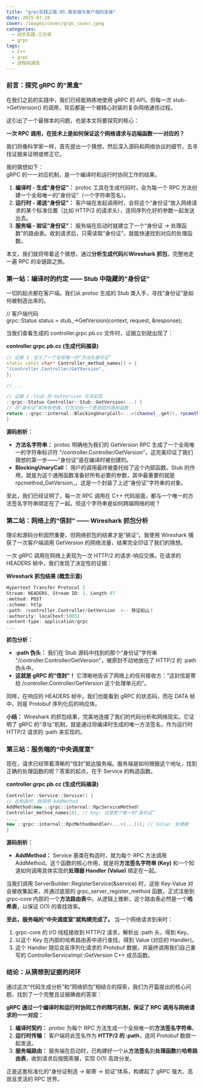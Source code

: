```yaml
---
title: "grpc实践之路:05.服务端与客户端的连接"
date: 2025-07-18
cover: /images/cover/grpc_cover.jpeg
categories: 
  - 动手实践-三方库
  - grpc
tags:
  - C++
  - grpc
  - 进程间通信
---
```

### **前言：探究 gRPC 的“黑盒”**

在我们之前的实践中，我们已经能熟练地使用 gRPC 的 API。但每一次 stub->GetVersion() 的调用，背后都是一个被精心封装的复杂网络通信过程。

这引出了一个最根本的问题，也是本文将要探究的核心：

**一次 RPC 调用，在技术上是如何保证这个网络请求与远端函数一一对应的？**

我们将像科学家一样，首先提出一个猜想，然后深入源码和网络协议的细节，去寻找证据来证明或修正它。

我的猜想如下：  
gRPC 的一一对应机制，是一个编译时和运行时协同工作的结果。

1. **编译时 - 生成“身份证”：** protoc 工具在生成代码时，会为每一个 RPC 方法创建一个全局唯一的“身份证”（一个字符串签名）。
2. **运行时 - 递送“身份证”：** 客户端在发起调用时，会将这个“身份证”放入网络请求的某个标准位置（比如 HTTP/2 的请求头），连同序列化好的参数一起发送出去。
3. **服务端 - 验证“身份证”：** 服务端在启动时就建立了一个“身份证 -> 处理函数”的路由表。收到请求后，只需读取“身份证”，就能快速找到对应的处理函数。

本文，我们就将带着这个猜想，通过**分析生成代码**和**Wireshark 抓包**，完整地走一遍 RPC 的全链路之旅。

<!--more-->
### **第一站：编译时的约定 —— Stub 中隐藏的“身份证”**

一切的起点都在客户端。我们从 protoc 生成的 Stub 类入手，寻找“身份证”是如何被制造出来的。

// 客户端代码  
grpc::Status status = stub_->GetVersion(context, request, &response);

当我们查看生成的 controller.grpc.pb.cc 文件时，证据立刻就出现了：

**controller.grpc.pb.cc (生成代码摘录)**

```c++
// 证据 1：定义了一个全局唯一的“方法名身份证”  
static const char* Controller_method_names[] = {  
"/controller.Controller/GetVersion",  
};

// ...

// 证据 2：Stub 的 GetVersion 方法实现  
::grpc::Status Controller::Stub::GetVersion(...) {  
// 将“身份证”和所有参数，打包交给一个更底层的通用函数  
return ::grpc::internal::BlockingUnaryCall<...>(channel_.get(), rpcmethod_GetVersion_, ...);  
}
```

**源码剖析：**

* **方法名字符串：** protoc 明确地为我们的 GetVersion RPC 生成了一个全局唯一的字符串标识符 "/controller.Controller/GetVersion"。这完美印证了我们猜想的第一步——“身份证”是在编译时被创建的。
* **BlockingUnaryCall：** 用户的调用最终被委托给了这个内部函数。Stub 的作用，就是为这个通用函数准备好所有必要的参数，其中最重要的就是 rpcmethod_GetVersion_，这是一个封装了上述“身份证”字符串的对象。

至此，我们已经证明了，每一次 RPC 调用在 C++ 代码层面，都与一个唯一的方法签名字符串绑定在了一起。但这个字符串是如何跨越网络的呢？

### **第二站：网络上的“信封” —— Wireshark 抓包分析**

理论和源码分析固然重要，但网络抓包的结果才是“铁证”。我使用 Wireshark 捕获了一次客户端调用 GetVersion 的网络流量，结果完全印证了我们的猜想。

一次 gRPC 调用在网络上表现为一次 HTTP/2 的请求-响应交换。在请求的 HEADERS 帧中，我们发现了决定性的证据：

**Wireshark 抓包结果 (概念示意)**

```c++
Hypertext Transfer Protocol 2  
Stream: HEADERS, Stream ID: 1, Length 87  
:method: POST  
:scheme: http  
:path: /controller.Controller/GetVersion  <-- 铁证如山！  
:authority: localhost:50051  
content-type: application/grpc  
...
```


**抓包分析：**

* **:path 伪头：** 我们在 Stub 源码中找到的那个“身份证”字符串 "/controller.Controller/GetVersion"，被原封不动地放在了 HTTP/2 的 :path 伪头中。
* **这就是 gRPC 的“信封”！** 它清晰地告诉了网络上的任何接收方：“这封信是寄给 /controller.Controller/GetVersion 这个处理单元的”。

同样，在响应的 HEADERS 帧中，我们也能看到 gRPC 的状态码，而在 DATA 帧中，则是 Protobuf 序列化后的响应体。

**小结：** Wireshark 的抓包结果，完美地连接了我们的代码分析和网络现实。它证明了 gRPC 的“寻址”机制，就是通过将编译时生成的唯一方法签名，作为运行时 HTTP/2 请求的 :path 来实现的。

### **第三站：服务端的“中央调度室”**

现在，请求已经带着清晰的“信封”抵达服务端。服务端是如何根据这个地址，找到正确的处理函数的呢？答案的起点，在于 Service 的构造函数。

**controller.grpc.pb.cc (生成代码摘录)**

```c++
Controller::Service::Service() {  
// 在构造时，就调用 AddMethod  
AddMethod(new ::grpc::internal::RpcServiceMethod(  
Controller_method_names[0], // Key: 还是那个唯一的“身份证”  
...,  
new ::grpc::internal::RpcMethodHandler<...>(...))); // Value: 处理器  
}
```

**源码剖析：**

* **AddMethod：** Service 基类在构造时，就为每个 RPC 方法调用 AddMethod。这个函数的核心作用，就是将**方法签名字符串 (Key)** 和一个知道如何调用具体实现的**处理器 Handler (Value)** 绑定在一起。

当我们调用 ServerBuilder::RegisterService(&service) 时，这些 Key-Value 对会被收集起来，并通过底层的 grpc_server_register_method 函数，正式注册到 grpc-core 内部的一个**方法路由表**中。从逻辑上推断，这个路由表必然是一个**哈希表**，以保证 O(1) 的查找效率。

**至此，服务端的“中央调度室”就构建完成了。** 当一个网络请求到来时：

1. grpc-core 的 I/O 线程接收到 HTTP/2 请求，解析出 :path 头，得到 Key。
2. 以这个 Key 在内部的哈希路由表中进行查找，得到 Value (对应的 Handler)。
3. 这个 Handler 随后会反序列化请求的 Protobuf 数据，并最终调用我们自己重写的 ControllerServiceImpl::GetVersion C++ 成员函数。

### **结论：从猜想到证据的闭环**

通过这次“代码生成分析”和“网络抓包”相结合的探索，我们为开篇提出的核心问题，找到了一个完整且证据确凿的答案：

**gRPC 通过一个编译时和运行时协同工作的精巧机制，保证了 RPC 调用与网络请求的一一对应：**

1. **编译时契约：** protoc 为每个 RPC 方法生成一个全局唯一的**方法签名字符串**。
2. **运行时传输：** 客户端将此签名作为 **HTTP/2 的 :path**，连同 Protobuf 数据一起发送。
3. **服务端路由：** 服务端在启动时，已构建好一个从**方法签名**到**处理函数**的**哈希路由表**，收到请求后按图索骥，实现 O(1) 高效分发。

正是这套标准化的“身份证制造 -> 邮寄 -> 验证”体系，构建起了 gRPC 强大、高效且灵活的 RPC 世界。